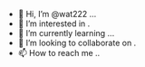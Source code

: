 - 👋 Hi, I’m @wat222 ...
- 👀 I’m interested in .
- 🌱 I’m currently learning ...
- 💞️ I’m looking to collaborate on .
- 📫 How to reach me ..

<!---
wat222/wat222 is a ✨ special ✨ repository because its `README.md` (this file) appears on your GitHub profile.
You can click the Preview link to take a look at your changes.
--->
